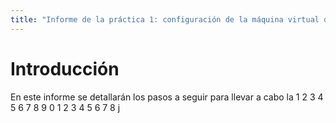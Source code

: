 ```yaml
---
title: "Informe de la práctica 1: configuración de la máquina virtual del IaaS"
---
```

# Introducción
En este informe se detallarán los pasos a seguir para llevar a cabo la 1 2 3 4 5 6 7 8 9 0 1 2 3 4 5 6 7 8  j
